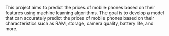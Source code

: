 This project aims to predict the prices of mobile phones based on their features using machine learning algorithms. The goal is to develop a model that can accurately predict the prices of mobile phones based on their characteristics such as RAM, storage, camera quality, battery life, and more.
